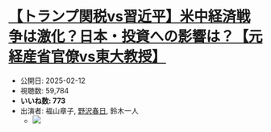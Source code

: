 # [【トランプ関税vs習近平】米中経済戦争は激化？日本・投資への影響は？【元経産省官僚vs東大教授】](https://www.youtube.com/watch?v=ZFuUNADUCRg)
-   公開日: 2025-02-12
-   視聴数: 59,784
-   **いいね数: 773**
-   出演者: 福山章子, [野沢春日](/rehacq_fan/people/野沢春日 "wikilink"), 鈴木一人
    - [![](https://img.youtube.com/vi/ZFuUNADUCRg/hqdefault.jpg)](https://www.youtube.com/watch?v=ZFuUNADUCRg)
